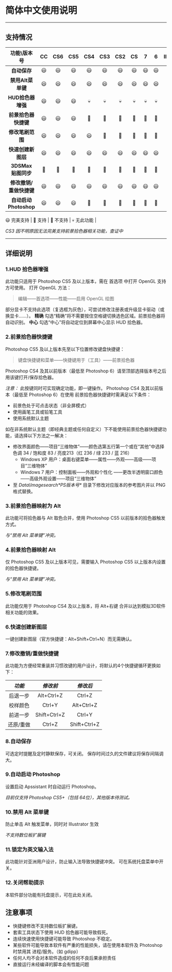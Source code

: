 # 简体中文使用说明
----------
## 支持情况

功能\版本号|CC|CS6|CS5|CS4|CS3|CS2|CS|7|6|Illustrator
:----:|:----:|:----:|:----:|:----:|:----:|:----:|:----:|:----:|:----:|:----:
**自动保存**|😃|😃|😃|😃|😃|😃|😃|😃|😃|🤢|
**禁用Alt菜单键**|😃|😃|😃|😃|😃|😃|😃|😃|😃|😃|
**HUD拾色器增强**|😃|😃|😃|💀|💀|💀|💀|💀|💀|🤢|
**前景拾色器快捷键**|😃|😃|😃|🙂|🙂|🙂|🙂|🙂|🙂|🤢|
**修改笔刷范围**|😃|😃|😃|😃|🤢|🤢|🤢|🤢|🤢|🤢|
**快速创建新图层**|😃|😃|😃|😃|😃|😃|😃|😃|😃|🤢|
**3DSMax 贴图同步**|🙂|🙂|🙂|🙂|🙂|🙂|🙂|🙂|🙂|🤢|
**修改撤销/重做快捷键**|😃|😃|😃|😃|😃|😃|😃|😃|😃|🤢|
**自动启动Photoshop**|😃|😃|😃|🤢|🤢|🤢|🤢|🤢|🤢|🤢|

😃 完美支持 | 🙂 支持 | 🤢 不支持 | 💀 无此功能 |

*CS3 因不明原因无法完美支持前景拾色器相关功能，查证中*

----------
## 详细说明
### 1.HUD 拾色器增强
此功能只适用于 Photoshop CS5 及以上版本，需在 首选项 中打开 OpenGL 支持方可使用。
打开 OpenGL 方法：

>  编辑——首选项——性能——启用 OpenGL 绘图

部分显卡不支持此选项（复选框为灰色），可尝试修改注册表或升级显卡驱动（或换显卡……）。
**精确**
勾选“精确”将不需要按住空格键切换选色区域。前景拾色器将自动识别。
**中心**
勾选“中心”将自动定位到屏幕中心显示 HUD 拾色器。

### 2.前景拾色器快捷键
Photoshop CS5 及以上版本先至以下位置修改键盘快捷键：

 > 键盘快捷键和菜单——快捷键用于（工具）——前景拾色器

Photoshop CS4 及其以前版本（最低至 Photoshop 6）请至顶部选择版本号之后用该键打开/保存拾色器。

*注意：*
此按键同时可实现确定功能，即一键操作。
Photoshop CS4 及其以前版本（最低至 Photoshop 6）在使用 前景拾色器快捷键时需满足以下条件：
 * 前景色处于可点击状态（非全屏模式）
 * 使用画笔工具或铅笔工具
 * 使用系统默认主题

如在非系统默认主题（即经典主题或任何自定义）下不能使用前景拾色器快捷键功能，请选择以下方法之一解决：
* 修改界面颜色——项目“三维物体”——颜色选第五行第一个或在“其他”中选择 色调 34 / 饱和度 83 / 亮度213（红 236 / 绿 233 / 蓝 216）
  * Windows XP 用户：桌面右键菜单——属性——外观——高级——项目“三维物体”
  * Windows 7 用户：控制面板——外观和个性化 ——更改半透明窗口颜色——高级外观设置——项目“三维物体” 
* 至 _Data\Imagesearch\*PS版本号*_ 目录下修改对应版本的参考图片并以 PNG 格式替换。

### 3.前景拾色器映射为 Alt
此功能可将拾色器与 Alt 取色合并，使用 Photoshop CS5 以前版本的拾色器触发方式。

*与“禁用 Alt 菜单键”冲突。*

### 4.前景拾色器映射 Alt
仅 Photoshop CS5 及以上版本可见，需要输入 Photoshop CS5 以上版本内设置的拾色器快捷键。

*与“禁用 Alt 菜单键”冲突。*

### 5.修改笔刷范围
此功能仅用于 Photoshop CS4 及以上版本，将 Alt+右键 合并以达到模拟3D软件相关功能的效果。

### 6.快速创建新图层
一键创建新图层（官方快捷键：Alt+Shift+Ctrl+N）而无需确认。

### 7.修改撤销/重做快捷键
此功能为方便经常重装并习惯改键的用户设计，将默认的4个快捷键循环更换如下：

 *功能* | *修改前* | *修改后* 
 :----:|:----:|:----:
后退一步|Alt+Ctrl+Z|Ctrl+Z
校样颜色|Ctrl+Y|Alt+Ctrl+Z
前进一步|Shift+Ctrl+Z|Ctrl+Y
还原/重做|Ctrl+Z|Shift+Ctrl+Z

### 8.自动保存
可选定时提醒及定时静默保存，可关闭。
保存时间过久的文件建议将保存间隔调大。

### 9.自动启动 Photoshop
设置启动 Apssistant 时自动运行 Photoshop。

*目前仅支持 Photoshop CS5+（包括 64位），其他版本待测试。*

### 10.禁用 Alt 菜单键
防止单击 Alt 触发菜单，同时对 Illustrator 生效

*不支持数位板扩展键*

### 11.锁定为英文输入法
此功能针对亚洲用户设计，防止输入法导致快捷键冲突。
可在系统托盘菜单中开关。

### 12.关闭帮助提示
本软件部分功能有托盘提示，可在此处关闭。

## 注意事项
 * 快捷键修改不支持数位板扩展键。
 * 套索工具状态下使用 HUD 拾色器可能导致假死。
 * 连续快速使用快捷键可能导致 Photoshop 不稳定。
 * 某些软件可能导致本软件有严重的性能损失，请在使用本软件及 Photoshop 时禁用其 进程/服务。（如 gdipp）
 * 任何人均不会对本软件造成的任何不良后果承担责任
 * 直接运行未经编译的脚本会有性能问题
